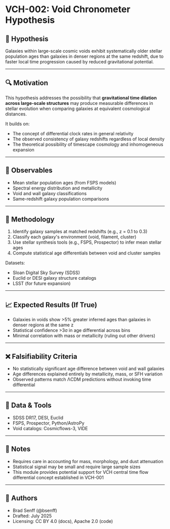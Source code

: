 # VCH-002: Void Chronometer Hypothesis

## 🧠 Hypothesis
Galaxies within large-scale cosmic voids exhibit systematically older stellar population ages than galaxies in denser regions at the same redshift, due to faster local time progression caused by reduced gravitational potential.

---

## 🔍 Motivation
This hypothesis addresses the possibility that **gravitational time dilation across large-scale structures** may produce measurable differences in stellar evolution when comparing galaxies at equivalent cosmological distances.

It builds on:
- The concept of differential clock rates in general relativity
- The observed consistency of galaxy redshifts regardless of local density
- The theoretical possibility of timescape cosmology and inhomogeneous expansion

---

## 🧪 Observables
- Mean stellar population ages (from FSPS models)
- Spectral energy distribution and metallicity
- Void and wall galaxy classifications
- Same-redshift galaxy population comparisons

---

## 🔬 Methodology
1. Identify galaxy samples at matched redshifts (e.g., z = 0.1 to 0.3)
2. Classify each galaxy's environment (void, filament, cluster)
3. Use stellar synthesis tools (e.g., FSPS, Prospector) to infer mean stellar ages
4. Compute statistical age differentials between void and cluster samples

Datasets:
- Sloan Digital Sky Survey (SDSS)
- Euclid or DESI galaxy structure catalogs
- LSST (for future expansion)

---

## 📈 Expected Results (If True)
- Galaxies in voids show >5% greater inferred ages than galaxies in denser regions at the same z
- Statistical confidence >3σ in age differential across bins
- Minimal correlation with mass or metallicity (ruling out other drivers)

---

## ❌ Falsifiability Criteria
- No statistically significant age difference between void and wall galaxies
- Age differences explained entirely by metallicity, mass, or SFH variation
- Observed patterns match ΛCDM predictions without invoking time differential

---

## 🔗 Data & Tools
- SDSS DR17, DESI, Euclid
- FSPS, Prospector, Python/AstroPy
- Void catalogs: Cosmicflows-3, VIDE

---

## 📝 Notes
- Requires care in accounting for mass, morphology, and dust attenuation
- Statistical signal may be small and require large sample sizes
- This module provides potential support for VCH central time flow differential concept established in VCH-001

---

## 👤 Authors
- Brad Senff (@bsenff)
- Drafted: July 2025
- Licensing: CC BY 4.0 (docs), Apache 2.0 (code)

